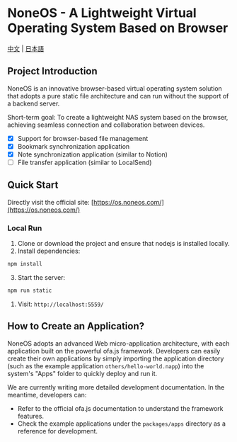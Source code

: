 # NoneOS - A Lightweight Virtual Operating System Based on Browser

[中文](./md/README_CN.md) | [日本語](./md/README_JP.md)

## Project Introduction

NoneOS is an innovative browser-based virtual operating system solution that adopts a pure static file architecture and can run without the support of a backend server.

Short-term goal: To create a lightweight NAS system based on the browser, achieving seamless connection and collaboration between devices.

- [x] Support for browser-based file management
- [x] Bookmark synchronization application
- [x] Note synchronization application (similar to Notion)
- [ ] File transfer application (similar to LocalSend)

## Quick Start

Directly visit the official site: [https://os.noneos.com/](https://os.noneos.com/)

### Local Run
1. Clone or download the project and ensure that nodejs is installed locally.
2. Install dependencies:
```bash
npm install
```
3. Start the server:
```bash
npm run static
```
1. Visit: `http://localhost:5559/`

## How to Create an Application?

NoneOS adopts an advanced Web micro-application architecture, with each application built on the powerful ofa.js framework. Developers can easily create their own applications by simply importing the application directory (such as the example application `others/hello-world.napp`) into the system's "Apps" folder to quickly deploy and run it.

We are currently writing more detailed development documentation. In the meantime, developers can:
- Refer to the official ofa.js documentation to understand the framework features.
- Check the example applications under the `packages/apps` directory as a reference for development.